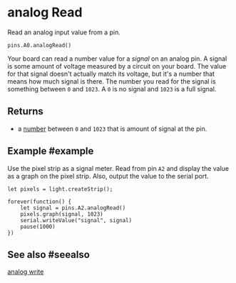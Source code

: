 # analog Read

Read an analog input value from a pin.

```sig
pins.A0.analogRead()
```

Your board can read a number value for a _signal_ on an analog pin. A signal is some amount of voltage
measured by a circuit on your board. The value for that signal doesn't actually match its
voltage, but it's a number that means how much signal is there. The number you read for the signal
is something between `0` and `1023`.  A `0` is no signal and `1023` is a full signal.

## Returns

* a [number](types/number) between `0` and `1023` that is amount of signal at the pin.

## Example #example

Use the pixel strip as a signal meter. Read from pin `A2` and display the value as a graph on the pixel
strip. Also, output the value to the serial port.

```blocks
let pixels = light.createStrip();

forever(function() {
    let signal = pins.A2.analogRead()
    pixels.graph(signal, 1023)
    serial.writeValue("signal", signal)
    pause(1000)
})
```

## See also #seealso

[analog write](/reference/pins/analog-write)